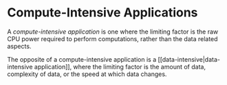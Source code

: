 # Compute-Intensive Applications
A *compute-intensive application* is one where the limiting factor is the raw CPU power required to perform computations, rather than the data related aspects.

The opposite of a compute-intensive application is a [[data-intensive|data-intensive application]], where the limiting factor is the amount of data, complexity of data, or the speed at which data changes.